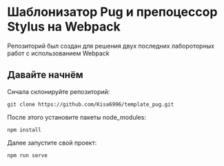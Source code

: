 # Шаблонизатор Pug и препоцессор Stylus на Webpack

Репозиторий был создан для решения двух последних лабороторных работ с использованием Webpack

## Давайте начнём

Снчала склонируйте репозиторий:

```console
git clone https://github.com/Kisa6996/template_pug.git
```

После этого установите пакеты node_modules:
```console
npm install
```

Далее запустите свой проект:
```console
npm run serve
```